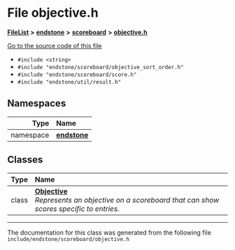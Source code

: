 

# File objective.h



[**FileList**](files.md) **>** [**endstone**](dir_6cf277b678674f97c7a2b6b3b2447b33.md) **>** [**scoreboard**](dir_19c52f9ea81a2cf7449c80dcee80d6f0.md) **>** [**objective.h**](objective_8h.md)

[Go to the source code of this file](objective_8h_source.md)



* `#include <string>`
* `#include "endstone/scoreboard/objective_sort_order.h"`
* `#include "endstone/scoreboard/score.h"`
* `#include "endstone/util/result.h"`













## Namespaces

| Type | Name |
| ---: | :--- |
| namespace | [**endstone**](namespaceendstone.md) <br> |


## Classes

| Type | Name |
| ---: | :--- |
| class | [**Objective**](classendstone_1_1Objective.md) <br>_Represents an objective on a scoreboard that can show scores specific to entries._  |



















































------------------------------
The documentation for this class was generated from the following file `include/endstone/scoreboard/objective.h`

